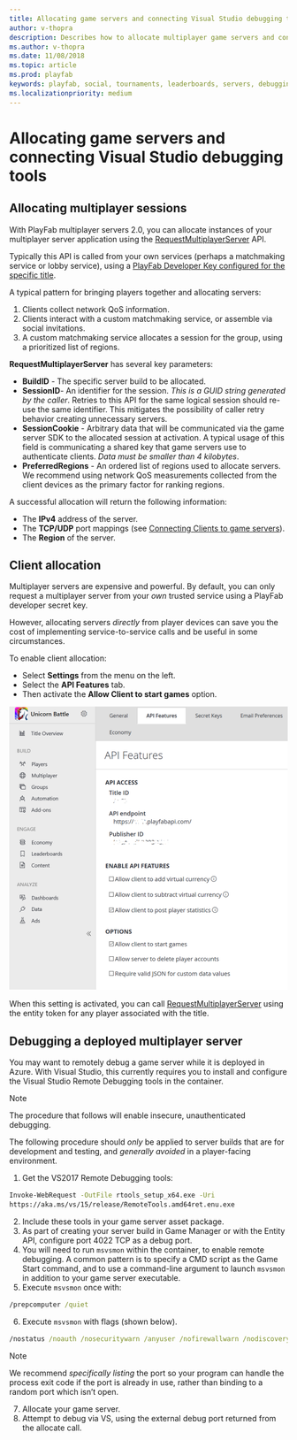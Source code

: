 ```yaml
---
title: Allocating game servers and connecting Visual Studio debugging tools
author: v-thopra
description: Describes how to allocate multiplayer game servers and connect Visual Studio debugging tools.
ms.author: v-thopra
ms.date: 11/08/2018
ms.topic: article
ms.prod: playfab
keywords: playfab, social, tournaments, leaderboards, servers, debugging
ms.localizationpriority: medium
---
```


# Allocating game servers and connecting Visual Studio debugging tools

## Allocating multiplayer sessions

With PlayFab multiplayer servers 2.0, you can allocate instances of your multiplayer server application using the [RequestMultiplayerServer](xref:titleid.playfabapi.com.multiplayer.multiplayerserver.requestmultiplayerserver) API.

Typically this API is called from your own services (perhaps a matchmaking service or lobby service), using a [PlayFab Developer Key configured for the specific title](../../config/gamemanager/getting-playfab-developer-keys.md).

A typical pattern for bringing players together and allocating servers:

1. Clients collect network QoS information.
2. Clients interact with a custom matchmaking service, or assemble via social invitations.
3. A custom matchmaking service allocates a session for the group, using a prioritized list of regions.

**RequestMultiplayerServer** has several key parameters:

- **BuildID** - The specific server build to be allocated.
- **SessionID**- An identifier for the session. *This is a GUID string generated by the caller*. Retries to this API for the same logical session should re-use the same identifier. This mitigates the possibility of caller retry behavior creating unnecessary servers.
- **SessionCookie** - Arbitrary data that will be communicated via the game server SDK to the allocated session at activation. A typical usage of this field is communicating a shared key that game servers use to authenticate clients. *Data must be smaller than 4 kilobytes*.
- **PreferredRegions** - An ordered list of regions used to allocate servers. We recommend using network QoS measurements collected from the client devices as the primary factor for ranking regions.

A successful allocation will return the following information:

- The **IPv4** address of the server.
- The **TCP/UDP** port mappings (see [Connecting Clients to game servers](connecting-clients-to-game-servers.md)).
- The **Region** of the server.

## Client allocation

Multiplayer servers are expensive and powerful. By default, you can only request a multiplayer server from your *own* trusted service using a PlayFab developer secret key.

However, allocating servers *directly* from player devices can save you the cost of implementing service-to-service calls and be useful in some circumstances.

To enable client allocation:

- Select **Settings** from the menu on the left.
- Select the **API Features** tab.
- Then activate the **Allow Client to start games** option.

![Game Manager - Settings - API Features - Allow Client to start games](media/tutorials/game-manager-settings-api-features-allow-client-to-start-games.png)  

When this setting is activated, you can call [RequestMultiplayerServer](xref:titleid.playfabapi.com.multiplayer.multiplayerserver.requestmultiplayerserver) using the entity token for any player associated with the title.

## Debugging a deployed multiplayer server

You may want to remotely debug a game server while it is deployed in Azure. With Visual Studio, this currently requires you to install and configure the Visual Studio Remote Debugging tools in the container.

> [!NOTE]
> The procedure that follows will enable insecure, unauthenticated debugging.

The following procedure should *only* be applied to server builds that are for development and testing, and *generally avoided* in a player-facing environment.

1. Get the VS2017 Remote Debugging tools:

```cmd
Invoke-WebRequest -OutFile rtools_setup_x64.exe -Uri
https://aka.ms/vs/15/release/RemoteTools.amd64ret.enu.exe
```

2. Include these tools in your game server asset package.
3. As part of creating your server build in Game Manager or with the Entity API, configure port 4022 TCP as a debug port.
4. You will need to run `msvsmon` within the container, to enable remote debugging. A common pattern is to specify a CMD script as the Game Start command, and to use a command-line argument to launch `msvsmon` in addition to your game server executable.
5. Execute `msvsmon` once with:

```cmd
/prepcomputer /quiet
```

6. Execute `msvsmon` with flags (shown below).

```cmd
/nostatus /noauth /nosecuritywarn /anyuser /nofirewallwarn /nodiscovery /port 4022
```

> [!NOTE]
> We recommend *specifically listing* the port so your program can handle the process exit code if the port is already in use, rather than binding to a random port which isn’t open.

7. Allocate your game server.
8. Attempt to debug via VS, using the external debug port returned from the allocate call.
